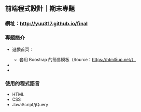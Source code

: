 ## 前端程式設計｜期末專題
### 網址：http://yuu317.github.io/final
### 專題簡介
* 遊戲首頁：
  * 套用 Boostrap 的簡易模板（Source：https://html5up.net/）

*
*
### 使用的程式語言
* HTML
* CSS
* JavaScript/jQuery


###


